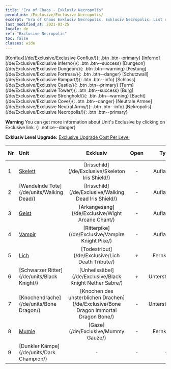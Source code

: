 ```yaml
---
title: "Era of Chaos - Exklusiv Necropolis"
permalink: /Exclusive/Exclusive Necropolis/
excerpt: "Era of Chaos Exklusiv Necropolis. Exklusiv Necropolis. List of Exklusiv Necropolis in Era of Chaos"
last_modified_at: 2021-03-25
locale: de
ref: "Exclusive Necropolis"
toc: false
classes: wide
---
```

 [Konflux](/de/Exclusive/Exclusive Conflux/){: .btn .btn--primary} [Inferno](/de/Exclusive/Exclusive Inferno/){: .btn .btn--success} [Dungeon](/de/Exclusive/Exclusive Dungeon/){: .btn .btn--warning} [Festung](/de/Exclusive/Exclusive Fortress/){: .btn .btn--danger} [Schutzwall](/de/Exclusive/Exclusive Rampart/){: .btn .btn--info} [Schloss](/de/Exclusive/Exclusive Castle/){: .btn .btn--primary} [Turm](/de/Exclusive/Exclusive Tower/){: .btn .btn--success} [Burg](/de/Exclusive/Exclusive Stronghold/){: .btn .btn--warning} [Bucht](/de/Exclusive/Exclusive Cove/){: .btn .btn--danger} [Neutrale Armee](/de/Exclusive/Exclusive Neutral Army/){: .btn .btn--info} [Nekropolis](/de/Exclusive/Exclusive Necropolis/){: .btn .btn--primary} 

**Warning** You can get more information about Unit's Exclusive by clicking on Exclusive link. 
{: .notice--danger}

 **Exklusiv Level Upgrade:** [Exclusive Upgrade Cost Per Level](/Exclusive/ExclusiveUpgradeCostPerLevel/)

  | Nr |         Unit        | Exklusiv | Open  |    Type   |  Item to Rank UP      |  Skin   |
  |:---|:--------------------|:-------------:|:-----:|:---------:|:---------------------:|:-------:|
  | 1  | [Skelett](/de/units/Skeleton/) | [Irisschild](/de/Exclusive/Skeleton Iris Shield/) | - | Aufladung | [Irisschild-Token](/de/Items/con_913/) | - |
  | 2  | [Wandelnde Tote](/de/units/Walking Dead/) | [Irisschild](/de/Exclusive/Walking Dead Iris Shield/) | - | Aufladung | [Irisschild-Token](/de/Items/con_913/) | - |
  | 3  | [Geist](/de/units/Wight/) | [Arkangesang](/de/Exclusive/Wight Arcane Chant/) | - | Aufladung | [Arkangesang-Token](/de/Items/con_915/) | - |
  | 4  | [Vampir](/de/units/Vampire/) | [Ritterpike](/de/Exclusive/Vampire Knight Pike/) | - | Aufladung | [Ritterpike-Token](/de/Items/con_916/) | - |
  | 5  | [Lich](/de/units/Lich/) | [Todestribut](/de/Exclusive/Lich Death Tribute/) | + | Fernkampf | [Todestribut-Token](/de/Items/con_978/) | [Todestribut-Spezialskin](/de/Items/con_646/) |
  | 6  | [Schwarzer Ritter](/de/units/Black Knight/) | [Unheilssäbel](/de/Exclusive/Black Knight Nether Sabre/) | + | Unterstützung | [Unheilssäbel-Token](/de/Items/con_979/) | [Unheilssäbel-Spezialskin](/de/Items/con_647/) |
  | 7  | [Knochendrache](/de/units/Bone Dragon/) | [Knochen des unsterblichen Drachen](/de/Exclusive/Bone Dragon Immortal Dragon Bone/) | - | Unterstützung | [„Knochen des unsterblichen Drachen“-Token](/de/Items/con_980/) | [„Knochen des unsterblichen Drachen“-Spezialskin](/de/Items/con_648/) |
  | 8  | [Mumie](/de/units/Mummy/) | [Gaze](/de/Exclusive/Mummy Gauze/) | - | Fernkampf | [Gaze-Token](/de/Items/con_981/) | [Gaze-Spezialskin](/de/Items/con_649/) |
  | 9  | [Dunkler Kämpe](/de/units/Dark Champion/) | - | - | - | none | none |
